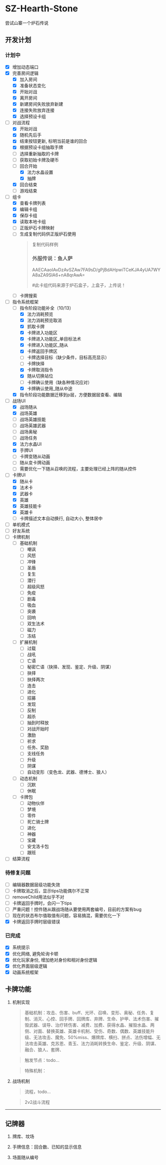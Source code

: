 # SZ-Hearth-Stone
尝试山寨一个炉石传说

## 开发计划

### 计划中
- [x] 增加动态端口
- [x] 完善房间逻辑
  - [x] 加入房间
  - [x] 准备状态变化
  - [x] 开始对战
  - [x] 离开房间
  - [x] 新建房间失败放弃新建
  - [x] 连接失败放弃连接
  - [x] 选择预设卡组
- [ ] 对战流程
  - [x] 开始对战
  - [x] 随机先后手
  - [x] 结束按钮更新, 标明当前是谁的回合
  - [x] 根据预设卡组抽取手牌
  - [ ] 选择重新抽取的卡牌
  - [ ] 获取初始卡牌及硬币
  - [ ] 回合开始
    - [x] 法力水晶设置
    - [x] 抽牌
  - [x] 回合结束
  - [ ] 游戏结束
- [ ] 组卡
  - [x] 查看卡牌列表
  - [x] 编辑卡组
  - [x] 保存卡组
  - [x] 读取本地卡组
  - [ ] 正版炉石卡牌映射
  - [ ] 生成复制代码供正版炉石使用
    > 复制代码样例
    > ### 外服传说：鱼人萨
    > AAECAaoIAvDzAvSZAw7FA9sD/gPjBdAHpwiTCeKJA4yUA7WYA8aZA9SlA6+nA8qrAwA=
    > 
    > #此卡组代码来源于炉石盒子，上盒子，上传说！
  - [ ] 卡牌搜索
- [ ] 指令系统框架
    - [ ] 指令阶段功能补全（10/13）
        - [x] 法力消耗预览
        - [x] 法力消耗预览取消
        - [x] 抓取卡牌
        - [x] 卡牌进入功能区
        - [x] 卡牌进入功能区_单目标法术
        - [x] 卡牌进入功能区_随从
        - [x] 卡牌返回手牌区
        - [ ] 卡牌选择目标（缺少条件，目标高亮显示）
        - [ ] 卡牌抉择
        - [x] 卡牌取消指令
        - [x] 随从切换站位
        - [ ] 卡牌确认使用（缺各种情况应对）
        - [x] 卡牌确认使用_随从中途
    - [x] 指令阶段功能数据迁移到p层，方便数据层查看、编辑
- [ ] 战场UI
    - [x] 战场随从
    - [x] 战场英雄
    - [ ] 战场英雄技能
    - [ ] 战场英雄武器
    - [ ] 战场奥秘
    - [ ] 战场任务
    - [x] 法力水晶UI
    - [x] 手牌UI
    - [ ] 卡牌变随从动画
    - [ ] 随从变卡牌动画
    - [ ] 需要优化一下随从召唤的流程，主要处理已经上阵的随从控件
- [ ] 卡牌UI
    - [x] 随从卡
    - [x] 法术卡
    - [x] 武器卡
    - [x] 英雄
    - [x] 英雄技能卡
    - [x] 英雄卡
    - [ ] 卡牌描述文本自动换行, 自动大小, 整体居中
- [ ] 单机模式
- [ ] 好友系统
- [ ] 卡牌机制
    - [ ] 基础机制
        - [ ] 嘲讽
        - [ ] 风怒
        - [ ] 冲锋
        - [ ] 圣盾
        - [ ] 复生
        - [ ] 潜行
        - [ ] 超级风怒
        - [ ] 免疫
        - [ ] 剧毒
        - [ ] 吸血
        - [ ] 突袭
        - [ ] 回响
        - [ ] 双生法术
        - [ ] 磁力
        - [ ] 冻结
    - [ ] 扩展机制
        - [ ] 过载
        - [ ] 战吼
        - [ ] 亡语
        - [ ] 秘密亡语（抉择、发现、鉴定、升级、阴谋）
        - [ ] 抉择
        - [ ] 抉择两次
        - [ ] 连击
        - [ ] 进化
        - [ ] 招募
        - [ ] 发现
        - [ ] 反制
        - [ ] 超杀
        - [ ] 抽到时释放
        - [ ] 对战开始时
        - [ ] 激励
        - [ ] 祈求
        - [ ] 任务、奖励
        - [ ] 支线任务
        - [ ] 升级
        - [ ] 阴谋
        - [ ] 自动变形（变色龙、武器、德博士、狼人）
    - [ ] 动态机制
        - [ ] 沉默
        - [ ] 休眠
    - [ ] 卡牌包
        - [ ] 动物伙伴
        - [ ] 梦境
        - [ ] 零件
        - [ ] 死亡骑士牌
        - [ ] 进化
        - [ ] 神器
        - [ ] 宝藏
        - [ ] 安戈洛卡包
        - [ ] 跟班

- [ ] 结算流程

### 待修复问题
- [ ] 编辑器数据层级功能失效
- [ ] 卡牌取消之后，显示tips功能偶尔不正常
- [ ] removeChild用法似乎不对
- [ ] 卡牌返回手牌时，会闪一下tips
- [ ] 严重问题！控件随从跟战场随从要使用两套编号，目前的方案有bug
- [ ] 现在的状态布尔值取值有问题，容易搞混，需要优化一下
- [x] 卡牌返回手牌时层级错误

### 已完成
- [x] 系统提示
- [x] 优化网络, 避免轮询卡顿
- [x] 优化玩家身份, 增加绝对身份和相对身份逻辑
- [x] 优化界面层级逻辑
- [x] 动画系统框架

## 卡牌功能
1. 机制实现
    > 基础机制：攻击、伤害、buff、光环、召唤、变形、奥秘、任务、复制、消灭、心控、回手牌、回牌库、弃牌、生命、护甲、法术伤害、摧毁武器、误导、治疗转伤害、减费、加费、获得水晶、摧毁水晶、两侧、对面、替换英雄、英雄卡机制、受伤、奇数、偶数、英雄技能升级、无法攻击、魔免、50%miss、爆牌库、横扫、拼点、法伤增幅、无法攻击英雄、克苏恩、青玉、法力消耗转换生命、鉴定、升级、阴谋、融合、狼人、套牌、

    > 触发节点：todo...

    > 特殊机制：
2. 战场机制
    > 流程，todo...

    > 2v2战斗流程

---
## 记牌器
1. 牌库、坟场

2. 手牌信息：回合数、已知的显示信息

3. 场面随从编号
